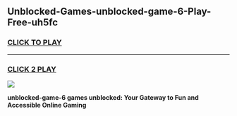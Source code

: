 
## Unblocked-Games-unblocked-game-6-Play-Free-uh5fc
<h3>
<a href="https://premium76.site?title=unblocked-game-6&ref=10A">CLICK TO PLAY</a></h3>
<hr>

<h3>
<a href="https://premium76.site?title=unblocked-game-6&ref=10A">CLICK 2 PLAY</a>
  
</h3>

<a href="https://premium76.site?title=unblocked-game-6&ref=10A"><img src="https://clearcache.store/games.png"></a>


**unblocked-game-6 games unblocked: Your Gateway to Fun and Accessible Online Gaming**
